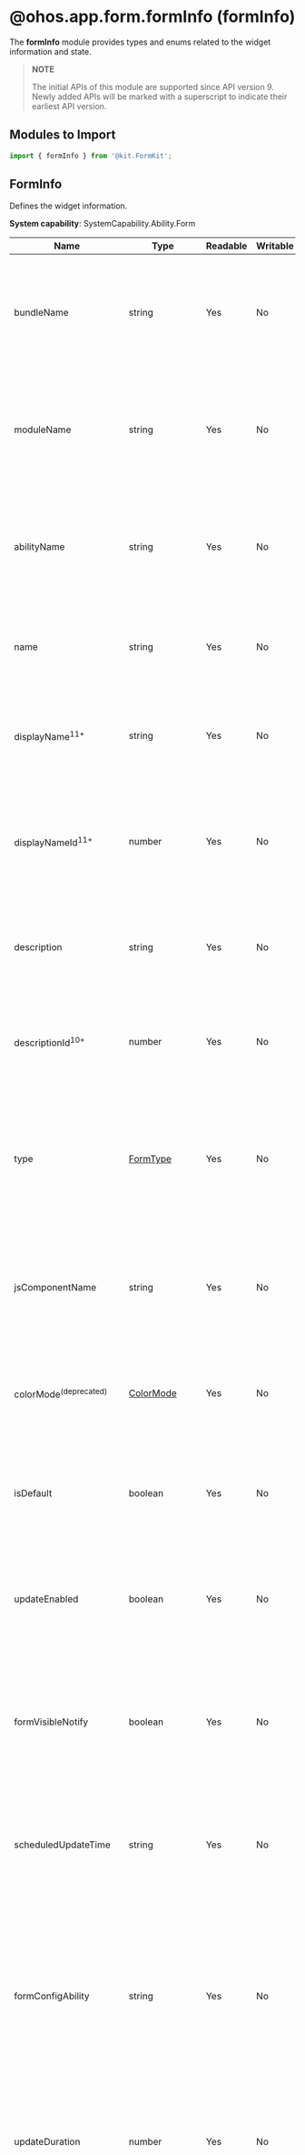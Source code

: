 # @ohos.app.form.formInfo (formInfo)
<!--Kit: Form Kit-->
<!--Subsystem: Ability-->
<!--Owner: @cx983299475-->
<!--Designer: @xueyulong-->
<!--Tester: @chenmingze-->
<!--Adviser: @Brilliantry_Rui-->

The **formInfo** module provides types and enums related to the widget information and state.

> **NOTE**
>
> The initial APIs of this module are supported since API version 9. Newly added APIs will be marked with a superscript to indicate their earliest API version.

## Modules to Import

```ts
import { formInfo } from '@kit.FormKit';
```

## FormInfo

Defines the widget information.

**System capability**: SystemCapability.Ability.Form

| Name       | Type                | Readable   | Writable   | Description                                                        |
| ----------- | -------- | -------- | -------------------- | ------------------------------------------------------------ |
| bundleName  | string               | Yes   | No    | Name of the bundle to which the widget belongs.<br>**Atomic service API**: This API can be used in atomic services since API version 11.|
| moduleName  | string               | Yes   | No    | Name of the module to which the widget belongs.<br>**Atomic service API**: This API can be used in atomic services since API version 11.|
| abilityName | string               | Yes   | No    | Name of the ability to which the widget belongs.<br>**Atomic service API**: This API can be used in atomic services since API version 11. |
| name        | string               | Yes   | No    | Widget name.<br>**Atomic service API**: This API can be used in atomic services since API version 11.|
| displayName<sup>11+</sup> | string               | Yes   | No    | Widget display name.<br>**Atomic service API**: This API can be used in atomic services since API version 11.|
| displayNameId<sup>11+</sup> | number               | Yes   | No    | ID of the widget name displayed during widget preview.<br>**Atomic service API**: This API can be used in atomic services since API version 11.|
| description | string               | Yes   | No    | Description of the widget.<br>**Atomic service API**: This API can be used in atomic services since API version 11.|
| descriptionId<sup>10+</sup>      | number               | Yes   | No    | ID of the widget description.<br>**Atomic service API**: This API can be used in atomic services since API version 11.|
| type        | [FormType](#formtype)             | Yes   | No    | Type of the widget. Currently, JS and ArkTS widgets are supported.<br>**Atomic service API**: This API can be used in atomic services since API version 11.|
| jsComponentName      | string               | Yes   | No    | Name of the component used in the JS widget.<br>**Atomic service API**: This API can be used in atomic services since API version 11.|
| colorMode<sup>(deprecated)</sup>  | [ColorMode](#colormodedeprecated) | Yes   | No    | Color mode of the widget.<br>**Atomic service API**: This API can be used in atomic services since API version 11.|
| isDefault    | boolean      | Yes   | No    | Whether the widget is the default one.<br>**Atomic service API**: This API can be used in atomic services since API version 11.|
| updateEnabled  | boolean               | Yes   | No    | Whether the widget is updatable.<br>**Atomic service API**: This API can be used in atomic services since API version 11.|
| formVisibleNotify  | boolean        | Yes   | No    | Whether to send a notification when the widget is visible.<br>**Atomic service API**: This API can be used in atomic services since API version 11.|
| scheduledUpdateTime        | string               | Yes   | No    | Time when the widget was updated.<br>**Atomic service API**: This API can be used in atomic services since API version 11.|
| formConfigAbility | string               | Yes   | No    | Configuration ability of the widget, that is, the ability corresponding to the option in the selection box displayed when the widget is long pressed.<br>**Atomic service API**: This API can be used in atomic services since API version 11.|
| updateDuration        | number       | Yes   | No    | Update period of the widget.<br>**Atomic service API**: This API can be used in atomic services since API version 11.|
| defaultDimension  | number | Yes   | No    | Widget specifications.<br>**Atomic service API**: This API can be used in atomic services since API version 11.|
| supportDimensions    | Array&lt;number&gt;      | Yes   | No    | Dimensions supported by the widget. For details, see [FormDimension](#formdimension).<br>**Atomic service API**: This API can be used in atomic services since API version 11.|
| customizeData    | Record\<string, string>      | Yes   | No    | Custom data of the widget.<br>**Atomic service API**: This API can be used in atomic services since API version 11.|
| isDynamic<sup>10+</sup>      | boolean               | Yes   | No    | Whether the widget is a dynamic widget.<br>ArkTS widgets are classified into dynamic and static widgets. JS widgets are all dynamic widgets.<br>**Atomic service API**: This API can be used in atomic services since API version 11.|
| transparencyEnabled<sup>11+</sup>      | boolean               | Yes   | No    | Whether the widget supports the setting of the background transparency.<br>For ArkTS widgets, the support for the background transparency setting depends on user configurations. For JS widgets, the background transparency setting is not supported.<br>**Atomic service API**: This API can be used in atomic services since API version 11.|
| supportedShapes<sup>12+</sup>    | Array&lt;number&gt;      | Yes   | No    | Shapes supported by the widget. For details about the available shapes, see [FormShape<sup>12+</sup>](#formshape12).<br>**Atomic service API**: This API can be used in atomic services since API version 12. |

## FormType

Enumerates the widget types.

**Atomic service API**: This API can be used in atomic services since API version 11.

**System capability**: SystemCapability.Ability.Form

| Name       | Value  | Description        |
| ----------- | ---- | ------------ |
| JS      | 1    | JS widget.  |
| eTS     | 2    | ArkTS widget.|

## ColorMode<sup>(deprecated)</sup>

This API is supported since API version 11 and deprecated since API version 20. The color mode follows the system color mode.

Enumerates the color modes supported by the widget.

**Atomic service API**: This API can be used in atomic services since API version 11.

**System capability**: SystemCapability.Ability.Form

| Name       | Value  | Description        |
| ----------- | ---- | ------------ |
| MODE_AUTO   | -1    | Auto mode.  |
| MODE_DARK    | 0   | Dark mode.  |
| MODE_LIGHT     | 1   | Light mode.  |

## FormStateInfo

Describes the widget state information.

**Atomic service API**: This API can be used in atomic services since API version 11.

**System capability**: SystemCapability.Ability.Form

| Name       | Type                | Readable   | Writable   | Description                                                        |
| ----------- | -------- | -------- | -------------------- | ------------------------------------------------------------ |
| formState  | [FormState](#formstate)               | Yes   | No    | Widget state.                         |
| want  | [Want](../apis-ability-kit/js-apis-app-ability-want.md)         | Yes   | No    | Want text.   |

## FormState

Enumerates the widget states.

**Atomic service API**: This API can be used in atomic services since API version 11.

**System capability**: SystemCapability.Ability.Form

| Name       | Value  | Description        |
| ----------- | ---- | ------------ |
| UNKNOWN    | -1    | Unknown state.  |
| DEFAULT     | 0   | Default state.  |
| READY      | 1   | Ready state.  |

## FormParam

Enumerates the widget parameters.

**System capability**: SystemCapability.Ability.Form

| Name       | Value  | Description        |
| ----------- | ---- | ------------ |
| IDENTITY_KEY     | 'ohos.extra.param.key.form_identity'    | Widget ID.<br>**Atomic service API**: This API can be used in atomic services since API version 11.|
| DIMENSION_KEY      | 'ohos.extra.param.key.form_dimension'  | Widget dimension. For details, see [FormDimension](#formdimension).<br>**Atomic service API**: This API can be used in atomic services since API version 11.|
| NAME_KEY       | 'ohos.extra.param.key.form_name'   | Widget name.<br>**Atomic service API**: This API can be used in atomic services since API version 11.|
| MODULE_NAME_KEY        | 'ohos.extra.param.key.module_name'   | Name of the module to which the widget belongs.<br>**Atomic service API**: This API can be used in atomic services since API version 11.|
| WIDTH_KEY        | 'ohos.extra.param.key.form_width'   | Widget width.<br>**Atomic service API**: This API can be used in atomic services since API version 11.|
| HEIGHT_KEY         | 'ohos.extra.param.key.form_height'   | Widget height.<br>**Atomic service API**: This API can be used in atomic services since API version 11.|
| TEMPORARY_KEY          | 'ohos.extra.param.key.form_temporary'   | Temporary widget.<br>**Atomic service API**: This API can be used in atomic services since API version 11.|
| ABILITY_NAME_KEY   | 'ohos.extra.param.key.ability_name'   | Ability name.<br>**Atomic service API**: This API can be used in atomic services since API version 11.|
| BUNDLE_NAME_KEY    | 'ohos.extra.param.key.bundle_name'   | Bundle name.<br>**Atomic service API**: This API can be used in atomic services since API version 11.|
| LAUNCH_REASON_KEY<sup>10+</sup>    | 'ohos.extra.param.key.form_launch_reason'   | Reason for creating the widget.<br>**Atomic service API**: This API can be used in atomic services since API version 11.|
| PARAM_FORM_CUSTOMIZE_KEY<sup>10+</sup>    | 'ohos.extra.param.key.form_customize'   | Custom data.<br>**Atomic service API**: This API can be used in atomic services since API version 11.|
| FORM_RENDERING_MODE_KEY<sup>11+</sup>    | 'ohos.extra.param.key.form_rendering_mode'   | Widget rendering mode.<br>**Atomic service API**: This API can be used in atomic services since API version 12.|
| HOST_BG_INVERSE_COLOR_KEY<sup>12+</sup>    | 'ohos.extra.param.key.host_bg_inverse_color'   | Inverse background color of the widget client.<br>**Atomic service API**: This API can be used in atomic services since API version 12.|
| FORM_LOCATION_KEY<sup>12+</sup>    | 'ohos.extra.param.key.form_location'   | Widget location.<br>OTHER                         -1    (Other locations)<br>DESKTOP                       0     (Home screen)<br>FORM_CENTER                   1     (Widget center of the home screen)<br>FORM_MANAGER                  2     (Widget Manager of the home screen)<br>NEGATIVE_SCREEN               3     (Minus-one screen)<br>FORM_CENTER_NEGATIVE_SCREEN   4     (Widget center of the minus-one screen)<br>FORM_MANAGER_NEGATIVE_SCREEN  5     (Widget Manager of the minus-one screen)<br>SCREEN_LOCK                   6     (Screen lock)<br>AI_SUGGESTION                 7     (Celia suggestions area)|
| FORM_PERMISSION_NAME_KEY<sup>12+</sup> | 'ohos.extra.param.key.permission_name' | Name of the permission.<br>**Atomic service API**: This API can be used in atomic services since API version 12.|
| FORM_PERMISSION_GRANTED_KEY<sup>12+</sup> | 'ohos.extra.param.key.permission_granted' | Whether the permission is granted.<br>**Atomic service API**: This API can be used in atomic services since API version 12.|
| ORIGINAL_FORM_KEY<sup>20+</sup> | 'ohos.extra.param.key.original_form_id' | Original widget ID. When a group of widgets associated by **groupId** is resized, new-sized widgets are created before old-sized widgets are deleted. When a new-sized widget is created, the old-sized widget ID is passed through this key in the **want** parameter.<br>**Atomic service API**: This API can be used in atomic services since API version 20.|

## FormDimension

Enumerates the widget dimensions.

**System capability**: SystemCapability.Ability.Form

| Name       | Value  | Description        |
| ----------- | ---- | ------------ |
| Dimension_1_2      | 1   | 1 x 2.<br>**Atomic service API**: This API can be used in atomic services since API version 11.|
| Dimension_2_2      | 2   | 2 x 2.<br>**Atomic service API**: This API can be used in atomic services since API version 11.|
| Dimension_2_4      | 3   | 2 x 4.<br>**Atomic service API**: This API can be used in atomic services since API version 11.|
| Dimension_4_4      | 4   | 4 x 4.<br>**Atomic service API**: This API can be used in atomic services since API version 11.|
| Dimension_2_1<sup>(deprecated)</sup>      | 5   | 2 x 1.<br>**Atomic service API**: This API can be used in atomic services since API version 11.<br>**Note**: This field is supported since API version 9 and deprecated since API version 20.|
| DIMENSION_1_1<sup>11+<sup>      | 6   | 1 x 1.<br>**Atomic service API**: This API can be used in atomic services since API version 11.|
| DIMENSION_6_4<sup>12+<sup>      | 7   | 6 x 4.<br>**Atomic service API**: This API can be used in atomic services since API version 12.|
| DIMENSION_2_3<sup>18+<sup>      | 8   | 2 x 3.<br>**Atomic service API**: This API can be used for wearable devices in atomic services since API version 18.|
| DIMENSION_3_3<sup>18+<sup>      | 9   | 3 x 3.<br>**Atomic service API**: This API can be used for wearable devices in atomic services since API version 18.|

## FormShape<sup>12+</sup> 

Enumerates the widget shapes.

**System capability**: SystemCapability.Ability.Form

| Name       | Value  | Description        |
| ----------- | ---- | ------------ |
| RECT        | 1   | Rectangle.<br>**Atomic service API**: This API can be used in atomic services since API version 12.|
| CIRCLE      | 2   | Circle.<br>**Atomic service API**: This API can be used in atomic services since API version 12.|

## FormInfoFilter

Defines the widget information filter. Only the widget information that meets the filter is returned.

**Atomic service API**: This API can be used in atomic services since API version 11.

**System capability**: SystemCapability.Ability.Form

| Name       | Type  | Mandatory        |Description        |
| ----------- | ---- | ------------ |------------ |
| moduleName    | string    |No   | Only the information about the widget whose **moduleName** is the same as the provided value is returned.<br>If this parameter is not set, **moduleName** is not used for filtering.  |



## VisibilityType

Enumerates the visibility types of the widget.

**Atomic service API**: This API can be used in atomic services since API version 11.

**System capability**: SystemCapability.Ability.Form

| Name       |  Value  | Description        |
| ----------- | ---- | ------------ |
| UNKNOWN<sup>10+</sup> | 0   | The visibility type of the widget is unknown.|
| FORM_VISIBLE | 1   | The widget is visible.|
| FORM_INVISIBLE   | 2   | The widget is invisible.|


## LaunchReason<sup>10+</sup>

Enumerates the reasons for creating a widget.

**Atomic service API**: This API can be used in atomic services since API version 11.

**System capability**: SystemCapability.Ability.Form

| Name       |  Value  | Description        |
| ----------- | ---- | ------------ |
| FORM_DEFAULT | 1   | The widget is created by default.|
| FORM_SHARE   | 2   | The widget is created for sharing.|
| FORM_SIZE_CHANGE<sup>20+<sup>    | 3   | The widget is created due to dimension changes.<br>**Atomic service API**: This API can be used in atomic services since API version 20.|

## OverflowInfo<sup>20+</sup>

Describes the widget animation information.

**Atomic service API**: This API can be used in atomic services since API version 20.

**System capability**: SystemCapability.Ability.Form

| Name| Type| Read-Only| Optional | Description                             |
|-----|-----|------|-----|---------------------------------|
| area     | [Rect](#rect20) | No| No  | Overflow animation area. The upper left corner of the widget is used as the origin, in vp.  |
| duration | number | No| No  | Animation duration. The value is an integer greater than 0 and less than or equal to 3,500, in milliseconds.|
| useDefaultAnimation | boolean | No| Yes  | Whether to enable the default animation provided by the system when the interactive widget state is switched. The default value is **true**. The value **false** indicates the image is directly switched without animation, with the widget UI in the inactive state matching that in the active state during the switch.|

## Rect<sup>20+</sup>

Defines the common rectangular area information, including the widget position and animation area.

**Atomic service API**: This API can be used in atomic services since API version 20.

**System capability**: SystemCapability.Ability.Form

| Name| Type| Read-Only| Optional | Description|
|-----|-----|------|-----|-------|
| left   | number | No| No  | X coordinate of the upper left vertex of the rectangle, in vp.|
| top    | number | No| No  | Y coordinate of the upper left vertex of the rectangle, in vp.|
| width  | number | No| No  | Width of the rectangle, in vp.|
| height | number | No| No  | Height of the rectangle, in vp.|
## FormLocation<sup>20+</sup>

Enumerates the widget locations.

**System capability**: SystemCapability.Ability.Form

| Name                        | Value  | Description                            |
| ---------------------------- | ---- | -------------------------------- |
| DESKTOP                      | 0    | The widget is located on the home screen.              |
| FORM_CENTER                  | 1    | The widget is located in the widget center of the home screen.    |
| FORM_MANAGER                 | 2    | The widget is located in the Widget Manager of the home screen.  |
<!--RP1--><!--RP1End-->

## RunningFormInfo<sup>20+</sup>

Information about the widget that has been added to the home screen.

**Atomic service API**: This API can be used in atomic services since API version 20.

**System capability**: SystemCapability.Ability.Form

| Name       | Type                | Readable   | Writable   | Description                                                        |
| ----------- | -------- | -------- | -------------------- | ------------------------------------------------------------ |
| formId  | string               | Yes   | No    | Widget ID.                  |
| bundleName  | string               | Yes   | No    | Name of the bundle to which the widget provider belongs.                  |
| moduleName  | string               | Yes   | No    | Name of the module to which the widget belongs.                     |
| abilityName | string               | Yes   | No    | Name of the ability to which the widget belongs.                      |
| formName        | string               | Yes   | No    | Widget name.                                |
| dimension | number               | Yes   | No    | Widget dimension. For details about the values and meanings, see [FormDimension](#formdimension).  |
| formLocation | [FormLocation](#formlocation20)| Yes   | No    | Location of the widget.  |
